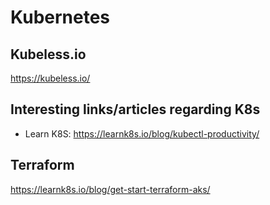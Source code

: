 # Kubernetes #

## Kubeless.io ##

<https://kubeless.io/>

## Interesting links/articles regarding K8s ##

- Learn K8S: <https://learnk8s.io/blog/kubectl-productivity/>

## Terraform ##

<https://learnk8s.io/blog/get-start-terraform-aks/>
